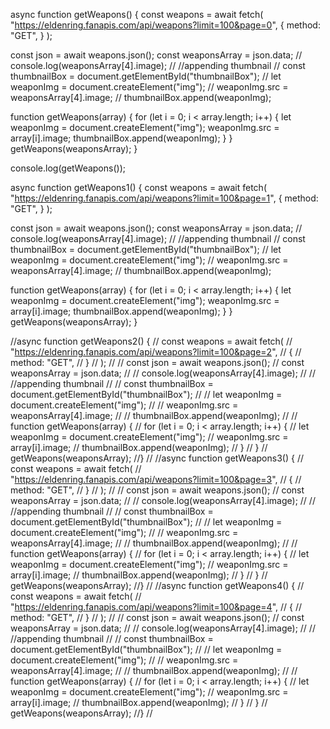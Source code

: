 async function getWeapons() {
const weapons = await fetch(
"https://eldenring.fanapis.com/api/weapons?limit=100&page=0",
{
method: "GET",
}
);

const json = await weapons.json();
const weaponsArray = json.data;
// console.log(weaponsArray[4].image);
// //appending thumbnail
// const thumbnailBox = document.getElementById("thumbnailBox");
// let weaponImg = document.createElement("img");
// weaponImg.src = weaponsArray[4].image;
// thumbnailBox.append(weaponImg);

function getWeapons(array) {
for (let i = 0; i < array.length; i++) {
let weaponImg = document.createElement("img");
weaponImg.src = array[i].image;
thumbnailBox.append(weaponImg);
}
}
getWeapons(weaponsArray);
}

console.log(getWeapons());

async function getWeapons1() {
const weapons = await fetch(
"https://eldenring.fanapis.com/api/weapons?limit=100&page=1",
{
method: "GET",
}
);

const json = await weapons.json();
const weaponsArray = json.data;
// console.log(weaponsArray[4].image);
// //appending thumbnail
// const thumbnailBox = document.getElementById("thumbnailBox");
// let weaponImg = document.createElement("img");
// weaponImg.src = weaponsArray[4].image;
// thumbnailBox.append(weaponImg);

function getWeapons(array) {
for (let i = 0; i < array.length; i++) {
let weaponImg = document.createElement("img");
weaponImg.src = array[i].image;
thumbnailBox.append(weaponImg);
}
}
getWeapons(weaponsArray);
}

//async function getWeapons2() {
// const weapons = await fetch(
// "https://eldenring.fanapis.com/api/weapons?limit=100&page=2",
// {
// method: "GET",
// }
// );
//
// const json = await weapons.json();
// const weaponsArray = json.data;
// // console.log(weaponsArray[4].image);
// // //appending thumbnail
// // const thumbnailBox = document.getElementById("thumbnailBox");
// // let weaponImg = document.createElement("img");
// // weaponImg.src = weaponsArray[4].image;
// // thumbnailBox.append(weaponImg);
//
// function getWeapons(array) {
// for (let i = 0; i < array.length; i++) {
// let weaponImg = document.createElement("img");
// weaponImg.src = array[i].image;
// thumbnailBox.append(weaponImg);
// }
// }
// getWeapons(weaponsArray);
//}
//
//async function getWeapons3() {
// const weapons = await fetch(
// "https://eldenring.fanapis.com/api/weapons?limit=100&page=3",
// {
// method: "GET",
// }
// );
//
// const json = await weapons.json();
// const weaponsArray = json.data;
// // console.log(weaponsArray[4].image);
// // //appending thumbnail
// // const thumbnailBox = document.getElementById("thumbnailBox");
// // let weaponImg = document.createElement("img");
// // weaponImg.src = weaponsArray[4].image;
// // thumbnailBox.append(weaponImg);
//
// function getWeapons(array) {
// for (let i = 0; i < array.length; i++) {
// let weaponImg = document.createElement("img");
// weaponImg.src = array[i].image;
// thumbnailBox.append(weaponImg);
// }
// }
// getWeapons(weaponsArray);
//}
//
//async function getWeapons4() {
// const weapons = await fetch(
// "https://eldenring.fanapis.com/api/weapons?limit=100&page=4",
// {
// method: "GET",
// }
// );
//
// const json = await weapons.json();
// const weaponsArray = json.data;
// // console.log(weaponsArray[4].image);
// // //appending thumbnail
// // const thumbnailBox = document.getElementById("thumbnailBox");
// // let weaponImg = document.createElement("img");
// // weaponImg.src = weaponsArray[4].image;
// // thumbnailBox.append(weaponImg);
//
// function getWeapons(array) {
// for (let i = 0; i < array.length; i++) {
// let weaponImg = document.createElement("img");
// weaponImg.src = array[i].image;
// thumbnailBox.append(weaponImg);
// }
// }
// getWeapons(weaponsArray);
//}
//
